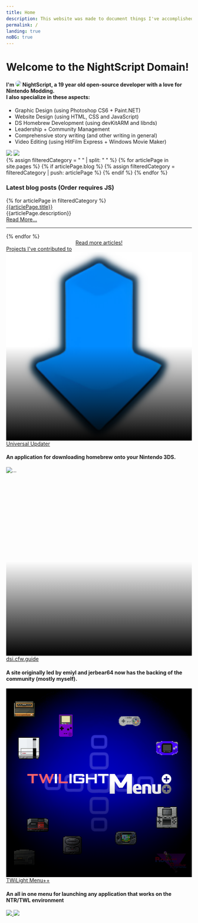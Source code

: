 ```yaml
---
title: Home
description: This website was made to document things I've accomplished over the years. Maybe you'll find something interesting here?
permalink: /
landing: true
noBG: true
---
```


<div class="landing-style pb-5">
	<div class="bgAvatar"></div>
	<div class="landingText container">
		<h1 noAnchor class="text-center page-padding-top">Welcome to the NightScript Domain!</h1>
		<h4 noAnchor class="text-center" id="characterDescription">
			I'm <img src="/assets/images/avatar.png" style="width: 1em; border-radius: 50%;"> NightScript, a <noscript id="age">19</noscript> year old open-source developer with a love for Nintendo Modding.<br>
			I also specialize in these aspects:
		</h4>
		<ul>
			<li>Graphic Design (using Photoshop CS6 + Paint.NET)</li>
			<li>Website Design (using HTML, CSS and JavaScript)</li>
			<li>DS Homebrew Development (using devKitARM and libnds)</li>
			<li>Leadership + Community Management</li>
			<li>Comprehensive story writing (and other writing in general)</li>
			<li>Video Editing (using HitFilm Express + Windows Movie Maker)</li>
		</ul>
		<div class="text-center mt-3" id="contactMeButtons">
			<a class="nstooltip" data-tooltip="Check out my repositories" href="/social/github"><img src="/assets/images/icons/github.svg"></a>
			<a class="nstooltip" data-tooltip="Join my hangout channel" href="/social/discord"><img src="/assets/images/icons/discord.svg"></a>
		</div>
	</div>
</div>
<div class="noAnchorsPadding" style="background-color: var(--background-filter);">
	<div class="row">
		<div class="col-md-525 col-lg-525 col-xl-4 mb-3">
			<!-- <div class="card mb-3">
				<div class="card-body">
					<a class="h5 card-title card-header-icon" href="https://github.com/NightYoshi370" style="text-decoration: none;"><img src="/assets/images/icons/github.svg" style="height: 1.5em;"> <u>Github Profile stats</u></a>
					<noscript class="gitStats">
						<iframe src="https://gist.github.com/NightYoshi370/9430c9b83c3b5482295115982c843520.pibb" style="width: 100%; height: 100%;"></iframe>
						<img src="https://github-readme-stats.nightyoshi370.vercel.app/api?username=NightYoshi370&hide_title=true&hide_border=true&theme=algolia&show_icons=true&bg_color=00000000" style="width: 100%; filter: drop-shadow(0px 2.5px 1px var(--shadow-color))">
						<img src="https://github-readme-stats.nightyoshi370.vercel.app/api/top-langs?username=NightYoshi370&hide_border=true&theme=algolia&layout=compact&bg_color=00000000" style="width: 100%; filter: drop-shadow(0px 2.5px 1px var(--shadow-color))">
					</noscript>
				</div>
				<div class="card-footer"><small class="text-muted">Stats made using <a href="https://github.com/anuraghazra/github-readme-stats">Github Readme Stats</a> & <a href="https://github.com/Bloggify/github-calendar">Github Calendar</a></small></div>
			</div> -->
			{% assign filteredCategory = " " | split: " " %}
			{% for articlePage in site.pages %}
				{% if articlePage.blog %}
					{% assign filteredCategory = filteredCategory | push: articlePage %}
				{% endif %}
			{% endfor %}
			<div class="card mb-2">
				<div class="card-body">
					<h3 noAnchor class="card-title">Latest blog posts <noscript>(Order requires JS)</noscript></h3>
					<div class="card-text">
						<div id="blogList">
							{% for articlePage in filteredCategory %}
								<div articleDate="{{ articlePage.initialPublishDate }}">
									<a class="h5" href="{{articlePage.permalink}}">{{articlePage.title}}</a>
									<div class="mb-0">{{articlePage.description}}</div>
									<a href="{{articlePage.permalink}}" style="text-align: right;">Read More...</a>
									<hr>
								</div>
							{% endfor %}
						</div>
						<div style="text-align: center;">
							<a href="/blog" type="button" class="btn btn-primary">Read more articles!</a>
						</div>
					</div>
					<script>
						let blogList = [...document.getElementById("blogList").children]
							.sort((x, y) => new Date(y.getAttribute("articledate")) - new Date(x.getAttribute("articledate")))
							.slice(0, 3);
						Array.from(document.getElementById("blogList").children).forEach(e=>e.remove());
						blogList.forEach(article => document.getElementById("blogList").appendChild(article));
					</script>
				</div>
			</div>
		</div>
		<div class="col-md-675 col-lg-675 col-xl-8">
			<a class="h3" href="/projects">Projects I've contributed to</a>
			<style>
				.carousel-item img {
					height: 512px;
					width: 512px;
					display: block;
					margin-left: auto;
					margin-right: auto;
				}
				.carousel-item a.h1 {
					color: var(--text-color);
				}
				.imageFadeGradient::after {
					display: block;
					position: relative;
					background-image: linear-gradient(to bottom, rgba(255, 255, 255, 0) 0, rgba(0,0,0,1) 100%);
					margin-top: -256px;
					height: 256px;
					width: 100%;
					content: '';
				}
				.carousel-caption {
					right: 0;
					text-align: left;
					color: var(--text-color);
				}
			</style>
			<div id="blogCarousel" class="carousel slide mb-3 mt-3" data-bs-ride="carousel">
				<div class="carousel-inner">
					<div class="carousel-item active">
						<div class="imageFadeGradient"><img src="/assets/images/projects/universal-updater.png" alt="..."></div>
						<div class="carousel-caption">
							<a href="https://universal-team.net/projects/universal-updater.html" class="h1">Universal Updater</a>
							<h4 noAnchor>An application for downloading homebrew onto your Nintendo 3DS.</h4>
						</div>
					</div>
					<div class="carousel-item">
						<div class="imageFadeGradient"><img src="/assets/images/projects/dsi-guide-icon.png" alt="..."></div>
						<div class="carousel-caption">
							<a href="/projects/dsi-guide" class="h1">dsi.cfw.guide</a>
							<h4 noAnchor>A site originally led by emiyl and jerbear64 now has the backing of the community (mostly myself).</h4>
						</div>
					</div>
					<div class="carousel-item">
						<div class="imageFadeGradient"><img src="/assets/images/projects/twilight.png" alt="..."></div>
						<div class="carousel-caption">
							<a href="https://github.com/DS-Homebrew/TWiLightMenu" class="h1">TWiLight Menu++</a>
							<h4 noAnchor>An all in one menu for launching any application that works on the NTR/TWL environment</h4>
						</div>
					</div>
				</div>
				<a class="carousel-control-prev" href="#blogCarousel" role="button" data-bs-slide="prev">
					<picture style="width: 4em;">
						<source srcset="/assets/images/icons/icons8-back-48.png" type="image/avif">
						<img src="/assets/images/icons/icons8-back-48.png">
					</picture>
				</a>
				<a class="carousel-control-next" href="#blogCarousel" role="button" data-bs-slide="next">
					<picture style="width: 4em;">
						<source srcset="/assets/images/icons/icons8-forward-48.png" type="image/avif">
						<img src="/assets/images/icons/icons8-forward-48.png">
					</picture>
				</a>
			</div>
		</div>
	</div>
</div>

<script>
	const dob = new Date("10/22/2003");
	const month_diff = Date.now() - dob.getTime();  
	const age_dt = new Date(month_diff);
	const year = age_dt.getUTCFullYear();  
	const age = Math.abs(year - 1970);

	const hardcodeAgeElement = document.getElementById("age");
	const dynamicAgeElement = document.createElement("span");
	hardcodeAgeElement.insertAdjacentElement("afterend", dynamicAgeElement);
	let dynamicCounter = 0;

	let intervalSet;
	function intervalFunction () {
		dynamicCounter++;
		dynamicAgeElement.innerText = dynamicCounter.toString();
		if (dynamicCounter == age)
			clearInterval(intervalSet);
	};
	intervalSet = setInterval(intervalFunction, 50);
</script>